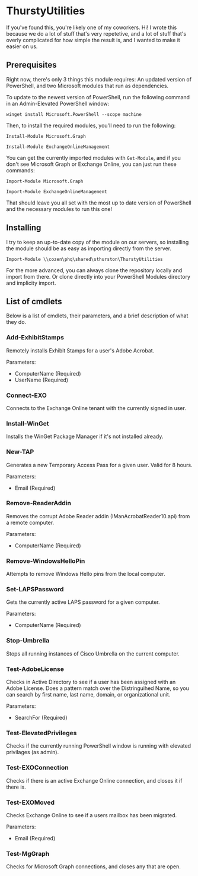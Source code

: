 # ThurstyUtilities

If you've found this, you're likely one of my coworkers. Hi! I wrote this because we do a lot of stuff that's very repetetive, and a lot of stuff that's overly complicated for how simple the result is, and I wanted to make it easier on us.

## Prerequisites

Right now, there's only 3 things this module requires: An updated version of PowerShell, and two Microsoft modules that run as dependencies.

To update to the newest version of PowerShell, run the following command in an Admin-Elevated PowerShell window:

`winget install Microsoft.PowerShell --scope machine`

Then, to install the required modules, you'll need to run the following:

`Install-Module Microsoft.Graph`

`Install-Module ExchangeOnlineManagement`

You can get the currently imported modules with `Get-Module`, and if you don't see Microsoft Graph or Exchange Online, you can just run these commands:

`Import-Module Microsoft.Graph`

`Import-Module ExchangeOnlineManagement`

That should leave you all set with the most up to date version of PowerShell and the necessary modules to run this one!

## Installing

I try to keep an up-to-date copy of the module on our servers, so installing the module should be as easy as importing directly from the server.

`Import-Module \\cozen\phq\shared\sthurston\ThurstyUtilities`

For the more advanced, you can always clone the repository locally and import from there. Or clone directly into your PowerShell Modules directory and implicity import.

## List of cmdlets

Below is a list of cmdlets, their parameters, and a brief description of what they do.

### Add-ExhibitStamps

Remotely installs Exhibit Stamps for a user's Adobe Acrobat.

Parameters:
- ComputerName (Required)
- UserName (Required)

### Connect-EXO

Connects to the Exchange Online tenant with the currently signed in user.

### Install-WinGet

Installs the WinGet Package Manager if it's not installed already.

### New-TAP

Generates a new Temporary Access Pass for a given user. Valid for 8 hours.

Parameters:
- Email (Required)

### Remove-ReaderAddin

Removes the corrupt Adobe Reader addin (IManAcrobatReader10.api) from a remote computer.

Parameters:
- ComputerName (Required)

### Remove-WindowsHelloPin

Attempts to remove Windows Hello pins from the local computer.

### Set-LAPSPassword

Gets the currently active LAPS password for a given computer.

Parameters:
- ComputerName (Required)

### Stop-Umbrella

Stops all running instances of Cisco Umbrella on the current computer.

### Test-AdobeLicense

Checks in Active Directory to see if a user has been assigned with an Adobe License. Does a pattern match over the Distringuihed Name, so you can search by first name, last name, domain, or organizational unit.

Parameters:
- SearchFor (Required)

### Test-ElevatedPrivileges

Checks if the currently running PowerShell window is running with elevated privilages (as admin).

### Test-EXOConnection

Checks if there is an active Exchange Online connection, and closes it if there is.

### Test-EXOMoved

Checks Exchange Online to see if a users mailbox has been migrated.

Parameters:
- Email (Required)

### Test-MgGraph

Checks for Microsoft Graph connections, and closes any that are open.
